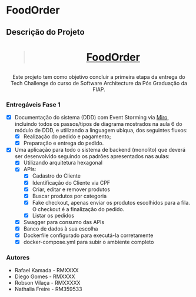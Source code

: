 # FoodOrder

## Descrição do Projeto
<h1 align="center">
    <blockquote class="imgur-embed-pub" lang="en" data-id="a/yvphlCf"  ><a href="//imgur.com/a/yvphlCf">FoodOrder</a></blockquote><script async src="//s.imgur.com/min/embed.js" charset="utf-8"></script>
</h1>
<p align="center">Este projeto tem como objetivo concluir a primeira etapa da entrega do Tech Challenge do curso de Software Architecture da Pós Graduação da FIAP.</p>

### Entregáveis Fase 1

- [x] Documentação do sistema (DDD) com Event Storming via [Miro](https://miro.com/app/board/uXjVKhyEAME=/?utm_source=notification&utm_medium=email&utm_campaign=daily-updates&utm_content=view-board-cta&lid=bpzqwwbw6c61), incluindo todos os passos/tipos de diagrama mostrados na aula 6 do módulo de DDD, e utilizando a linguagem ubíqua, dos seguintes fluxos: 
    - [x] Realização do pedido e pagamento;
    - [x] Preparação e entrega do pedido.
- [x] Uma aplicação para todo o sistema de backend (monolito) que deverá ser desenvolvido seguindo os padrões apresentados nas aulas:
    - [x] Utilizando arquitetura hexagonal
    - [x] APIs:
        - [x] Cadastro do Cliente
        - [x] Identificação do Cliente via CPF
        - [x] Criar, editar e remover produtos
        - [x] Buscar produtos por categoria
        - [x] Fake checkout, apenas enviar os produtos escolhidos para a fila. O checkout é a finalização do pedido.
        - [x] Listar os pedidos
    - [x] Swagger para consumo das APIs
    - [x] Banco de dados à sua escolha
    - [x] Dockerfile configurado para executá-la corretamente
    - [x] docker-compose.yml para subir o ambiente completo

### Autores
- Rafael Kamada - RMXXXX
- Diego Gomes - RMXXXX
- Robson Vilaça - RMXXXXX
- Nathalia Freire - RM359533